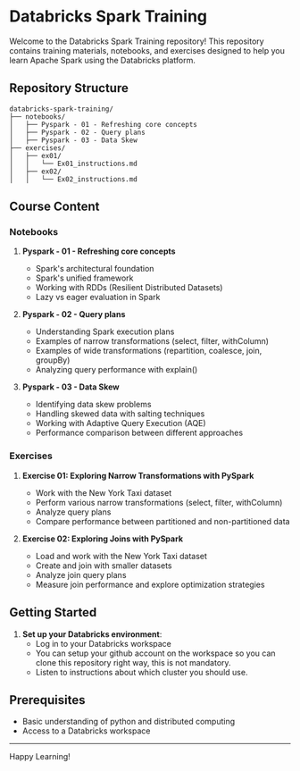 # Databricks Spark Training

Welcome to the Databricks Spark Training repository! This repository contains training materials, notebooks, and exercises designed to help you learn Apache Spark using the Databricks platform.

## Repository Structure
```
databricks-spark-training/
├── notebooks/
│   ├── Pyspark - 01 - Refreshing core concepts
│   ├── Pyspark - 02 - Query plans
│   ├── Pyspark - 03 - Data Skew
├── exercises/
│   ├── ex01/
│   │   └── Ex01_instructions.md
│   ├── ex02/
│   │   └── Ex02_instructions.md

```
## Course Content

### Notebooks

1. **Pyspark - 01 - Refreshing core concepts**
   - Spark's architectural foundation
   - Spark's unified framework
   - Working with RDDs (Resilient Distributed Datasets)
   - Lazy vs eager evaluation in Spark
   
2. **Pyspark - 02 - Query plans**
   - Understanding Spark execution plans
   - Examples of narrow transformations (select, filter, withColumn)
   - Examples of wide transformations (repartition, coalesce, join, groupBy)
   - Analyzing query performance with explain()

3. **Pyspark - 03 - Data Skew**
   - Identifying data skew problems
   - Handling skewed data with salting techniques
   - Working with Adaptive Query Execution (AQE)
   - Performance comparison between different approaches

### Exercises

1. **Exercise 01: Exploring Narrow Transformations with PySpark**
   - Work with the New York Taxi dataset
   - Perform various narrow transformations (select, filter, withColumn)
   - Analyze query plans
   - Compare performance between partitioned and non-partitioned data

2. **Exercise 02: Exploring Joins with PySpark**
   - Load and work with the New York Taxi dataset
   - Create and join with smaller datasets
   - Analyze join query plans
   - Measure join performance and explore optimization strategies

## Getting Started

1. **Set up your Databricks environment**:
   - Log in to your Databricks workspace
   - You can setup your github account on the workspace so you can clone this repository right way, this is not mandatory.
   - Listen to instructions about which cluster you should use.

## Prerequisites

- Basic understanding of python and distributed computing
- Access to a Databricks workspace

---

Happy Learning!